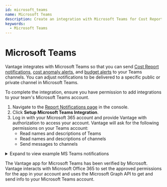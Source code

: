 ```yaml
---
id: microsoft_teams
name: Microsoft Teams
description: Create an integration with Microsoft Teams for Cost Report notifications, anomaly alerts, and budget alerts.
keywords:
  - Microsoft Teams
---
```


# Microsoft Teams

Vantage integrates with Microsoft Teams so that you can send [Cost Report notifications](/report_notifications), [cost anomaly alerts](/cost_anomaly_alerts), and [budget alerts](/budgets#create-alerts) to your Teams channels. You can adjust notifications to be delivered to a specific public or private channel in Microsoft Teams. 

To complete the integration, ensure you have permission to add integrations to your team's Microsoft Teams account.

1. Navigate to the [Report Notifications page](https://console.vantage.sh/report_notifications) in the console.
2. Click **Setup Microsoft Teams Integration**.
3. Log in with your Microsoft 365 account and provide Vantage with authorization to access your account. Vantage will ask for the following permissions on your Teams account:
   - Read names and descriptions of Teams
   - Read names and descriptions of channels
   - Send messages to channels

<details><summary>Expand to view example MS Teams notifications</summary>
  <div>
    <img alt="Example Cost Report notification in an MS Teams message" width="60%" src="/img/ms-teams.png"/>
  </div>
</details>

The Vantage app for Microsoft Teams has been verified by Microsoft. Vantage interacts with Microsoft Office 365 to set the approved permissions for the app in your account and uses the Microsoft Graph API to get and send info to your Microsoft Teams account. 